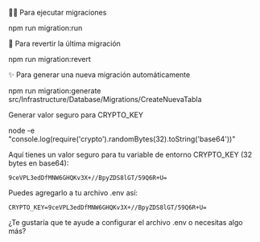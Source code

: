 🏃‍♂️ Para ejecutar migraciones

npm run migration:run

🔄 Para revertir la última migración

npm run migration:revert


✨ Para generar una nueva migración automáticamente

npm run migration:generate src/Infrastructure/Database/Migrations/CreateNuevaTabla

Generar valor seguro para CRYPTO_KEY

node -e "console.log(require('crypto').randomBytes(32).toString('base64'))"

Aquí tienes un valor seguro para tu variable de entorno CRYPTO_KEY (32 bytes en base64):

```
9ceVPL3edDfMNW6GHQKv3X+//BpyZDS8lGT/59Q6R+U=
```

Puedes agregarlo a tu archivo .env así:
```
CRYPTO_KEY=9ceVPL3edDfMNW6GHQKv3X+//BpyZDS8lGT/59Q6R+U=
```

¿Te gustaría que te ayude a configurar el archivo .env o necesitas algo más?